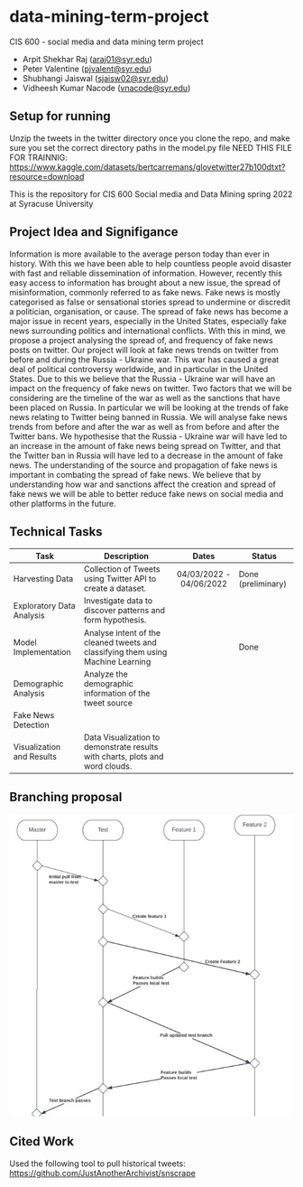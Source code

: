 # data-mining-term-project
CIS 600 - social media and data mining term project

* Arpit Shekhar Raj (araj01@syr.edu)
* Peter Valentine (pjvalent@syr.edu)
* Shubhangi Jaiswal (sjaisw02@syr.edu)
* Vidheesh Kumar Nacode (vnacode@syr.edu)

Setup for running 
-----
Unzip the tweets in the twitter directory once you clone the repo, and make sure you set the correct directory paths in the model.py file
NEED THIS FILE FOR TRAINNIG: https://www.kaggle.com/datasets/bertcarremans/glovetwitter27b100dtxt?resource=download


This is the repository for CIS 600 Social media and Data Mining spring 2022 at Syracuse University

Project Idea and Signifigance
-----
Information is more available to the average person today than ever in history. With this we have been able to help countless people avoid disaster with fast and reliable dissemination of information. However, recently this easy access to information has brought about a new issue, the spread of misinformation, commonly referred to as fake news. Fake news is mostly categorised as false or sensational stories spread to undermine or discredit a politician, organisation, or cause. The spread of fake news has become a major issue in recent years, especially in the United States, especially fake news surrounding politics and international conflicts. With this in mind, we propose a project analysing the spread of, and frequency of fake news posts on twitter. Our project will look at fake news trends on twitter from before and during the Russia - Ukraine war. This war has caused a great deal of political controversy worldwide, and in particular in the United States. Due to this we believe that the Russia - Ukraine war will have an impact on the frequency of fake news on twitter. Two factors that we will be considering are the timeline of the war as well as the sanctions that have been placed on Russia. In particular we will be looking at the trends of fake news relating to Twitter being banned in Russia. We will analyse fake news trends from before and after the war as well as from before and after the Twitter bans. We hypothesise that the Russia - Ukraine war will have led to an increase in the amount of fake news being spread on Twitter, and that the Twitter ban in Russia will have led to a decrease in the amount of fake news. The understanding of the source and propagation of fake news is important in combating the spread of fake news. We believe that by understanding how war and sanctions affect the creation and spread of fake news we will be able to better reduce fake news on social media and other platforms in the future. 

Technical Tasks
-----
| Task          | Description   | Dates | Status |
| ------------- |---------------|:-----:| -------|
|Harvesting Data| Collection of Tweets using Twitter API to create a dataset. | 04/03/2022 - 04/06/2022| Done (preliminary) |
| Exploratory Data Analysis | Investigate data to discover patterns and form hypothesis. | | |
| Model Implementation | Analyse intent of the cleaned tweets and classifying them using Machine Learning | | Done |
| Demographic Analysis | Analyze the demographic information of the tweet source | | |
|Fake News Detection| | | |
| Visualization and Results | Data Visualization to demonstrate results with charts, plots and word clouds. | | |

Branching proposal
----- 
![alt text](https://github.com/pjvalent/data-mining-term-project/blob/main/branching%20proposal.JPG "Logo Title Text 1")

Cited Work
-----
Used the following tool to pull historical tweets:
https://github.com/JustAnotherArchivist/snscrape

